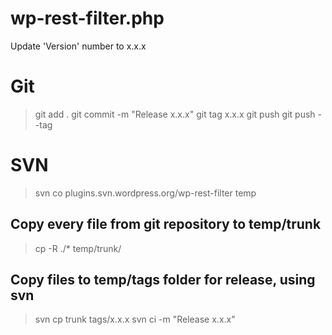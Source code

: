 # wp-rest-filter.php

Update 'Version' number to x.x.x

# Git

> git add .
> git commit -m "Release x.x.x"
> git tag x.x.x
> git push
> git push --tag

# SVN

> svn co plugins.svn.wordpress.org/wp-rest-filter temp
## Copy every file from git repository to temp/trunk
> cp -R ./* temp/trunk/
## Copy files to temp/tags folder for release, using svn
> svn cp trunk tags/x.x.x
> svn ci -m "Release x.x.x"


